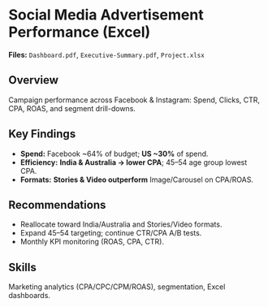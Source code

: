 # Social Media Advertisement Performance (Excel)

**Files:** `Dashboard.pdf`, `Executive-Summary.pdf`, `Project.xlsx`

## Overview
Campaign performance across Facebook & Instagram: Spend, Clicks, CTR, CPA, ROAS, and segment drill-downs.

## Key Findings
- **Spend:** Facebook ~64% of budget; **US ~30%** of spend.
- **Efficiency:** **India & Australia → lower CPA**; 45–54 age group lowest CPA.
- **Formats:** **Stories & Video outperform** Image/Carousel on CPA/ROAS.

## Recommendations
- Reallocate toward India/Australia and Stories/Video formats.
- Expand 45–54 targeting; continue CTR/CPA A/B tests.
- Monthly KPI monitoring (ROAS, CPA, CTR).

## Skills
Marketing analytics (CPA/CPC/CPM/ROAS), segmentation, Excel dashboards.
